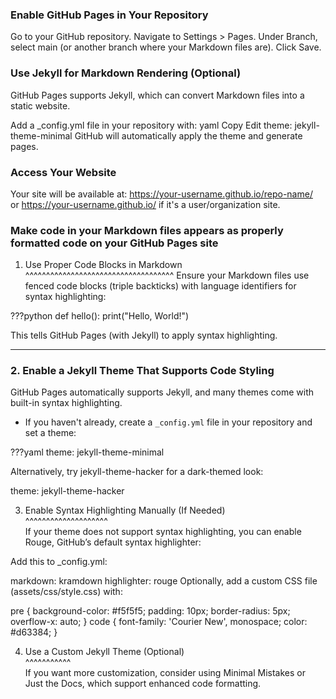 ###  Enable GitHub Pages in Your Repository
Go to your GitHub repository.
Navigate to Settings > Pages.
Under Branch, select main (or another branch where your Markdown files are).
Click Save.


###  Use Jekyll for Markdown Rendering (Optional)
GitHub Pages supports Jekyll, which can convert Markdown files into a static website.

Add a _config.yml file in your repository with:
yaml
Copy
Edit
theme: jekyll-theme-minimal
GitHub will automatically apply the theme and generate pages.


### Access Your Website
Your site will be available at:
https://your-username.github.io/repo-name/  
or https://your-username.github.io/ if it's a user/organization site.  

### Make code in your Markdown files appears as properly formatted code on your GitHub Pages site

1. Use Proper Code Blocks in Markdown
^^^^^^^^^^^^^^^^^^^^^^^^^^^^^^^^^^^^
Ensure your Markdown files use fenced code blocks (triple backticks) with language identifiers for syntax highlighting:

 
???python
def hello():
    print("Hello, World!")
 
This tells GitHub Pages (with Jekyll) to apply syntax highlighting.

---

### **2. Enable a Jekyll Theme That Supports Code Styling**
GitHub Pages automatically supports Jekyll, and many themes come with built-in syntax highlighting.

- If you haven't already, create a `_config.yml` file in your repository and set a theme:
  
???yaml
theme: jekyll-theme-minimal


Alternatively, try jekyll-theme-hacker for a dark-themed look:
 
theme: jekyll-theme-hacker


3. Enable Syntax Highlighting Manually (If Needed)  
^^^^^^^^^^^^^^^^^^^^   
If your theme does not support syntax highlighting, you can enable Rouge, GitHub’s default syntax highlighter:

Add this to _config.yml:

markdown: kramdown
highlighter: rouge
Optionally, add a custom CSS file (assets/css/style.css) with:

 
pre {
    background-color: #f5f5f5;
    padding: 10px;
    border-radius: 5px;
    overflow-x: auto;
}
code {
    font-family: 'Courier New', monospace;
    color: #d63384;
}

4. Use a Custom Jekyll Theme (Optional)  
^^^^^^^^^^^  
If you want more customization, consider using Minimal Mistakes or Just the Docs, which support enhanced code formatting.
